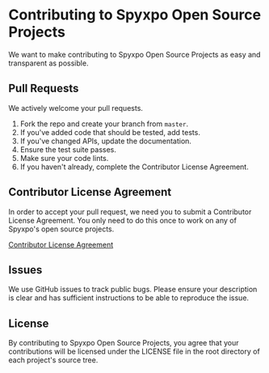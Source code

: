 # Contributing to Spyxpo Open Source Projects

We want to make contributing to Spyxpo Open Source Projects as easy and
transparent as possible.

## Pull Requests

We actively welcome your pull requests.

1. Fork the repo and create your branch from `master`.
2. If you've added code that should be tested, add tests.
3. If you've changed APIs, update the documentation.
4. Ensure the test suite passes.
5. Make sure your code lints.
6. If you haven't already, complete the Contributor License Agreement.

## Contributor License Agreement

In order to accept your pull request, we need you to submit a Contributor License Agreement. You only
need to do this once to work on any of Spyxpo's open source projects.

[Contributor License Agreement](https://www..Spyxpo.com/developers/contributor-license-agreement)

## Issues

We use GitHub issues to track public bugs. Please ensure your description is
clear and has sufficient instructions to be able to reproduce the issue.

## License

By contributing to Spyxpo Open Source Projects, you agree that your
contributions will be licensed under the LICENSE file in the root directory of
each project's source tree.
